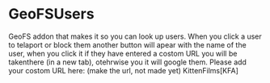 # GeoFSUsers
GeoFS addon that makes it so you can look up users.
When you click a user to telaport or block them another button will apear with the name of the user, 
when you click it if they have entered a costom URL you will be takenthere (in a new tab), otehrwise you it will google them.
Please add your costom URL here: (make the url, not made yet)
KittenFilms[KFA]
